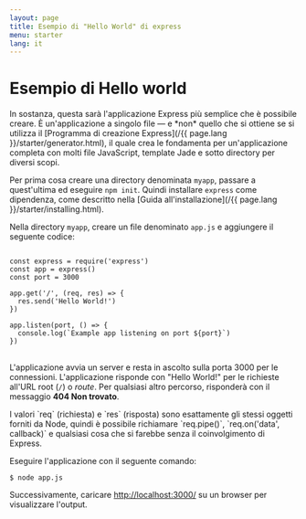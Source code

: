 ```yaml
---
layout: page
title: Esempio di "Hello World" di express
menu: starter
lang: it
---
```


# Esempio di Hello world

<div class="doc-box doc-info" markdown="1">
In sostanza, questa sarà l'applicazione Express più semplice che è possibile creare. È un'applicazione a singolo file &mdash; e *non* quello che si ottiene se si utilizza il [Programma di creazione Express](/{{ page.lang }}/starter/generator.html), il quale crea le fondamenta per un'applicazione completa con molti file JavaScript, template Jade e sotto directory per diversi scopi.
</div>

Per prima cosa creare una directory denominata `myapp`, passare a quest'ultima ed eseguire `npm init`. Quindi installare `express` come dipendenza, come descritto nella [Guida all'installazione](/{{ page.lang }}/starter/installing.html).

Nella directory `myapp`, creare un file denominato `app.js` e aggiungere il seguente codice:

<pre>
<code class="language-javascript" translate="no">
const express = require('express')
const app = express()
const port = 3000

app.get('/', (req, res) => {
  res.send('Hello World!')
})

app.listen(port, () => {
  console.log(`Example app listening on port ${port}`)
})
</code>
</pre>

L'applicazione avvia un server e resta in ascolto sulla porta 3000 per le connessioni. L'applicazione risponde con "Hello World!" per le richieste
all'URL root (`/`) o *route*. Per qualsiasi altro percorso, risponderà con il messaggio **404 Non trovato**.

<div class="doc-box doc-notice" markdown="1">
I valori `req` (richiesta) e `res` (risposta) sono esattamente gli stessi oggetti forniti da Node, quindi è possibile richiamare
`req.pipe()`, `req.on('data', callback)` e qualsiasi cosa che si farebbe senza il coinvolgimento di Express.
</div>

Eseguire l'applicazione con il seguente comando:

```console
$ node app.js
```

Successivamente, caricare [http://localhost:3000/](http://localhost:3000/) su un browser per visualizzare l'output.

